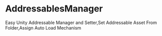 # AddressablesManager
Easy Unity Addressable Manager and Setter,Set Addressable Asset From Folder,Assign Auto Load Mechanism 
